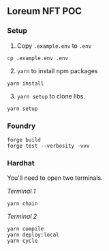 ## Loreum NFT POC

### Setup

1. Copy `.example.env` to `.env`

```
cp .example.env .env
```

2. `yarn` to install npm packages

```
yarn install
```

3. `yarn setup` to clone libs.

```
yarn setup
```

### Foundry

```
forge build
forge test --verbosity -vvv
```

### Hardhat

You'll need to open two terminals.

_Terminal 1_

```
yarn chain
```

_Terminal 2_

```
yarn compile
yarn deploy:local
yarn cycle
```

